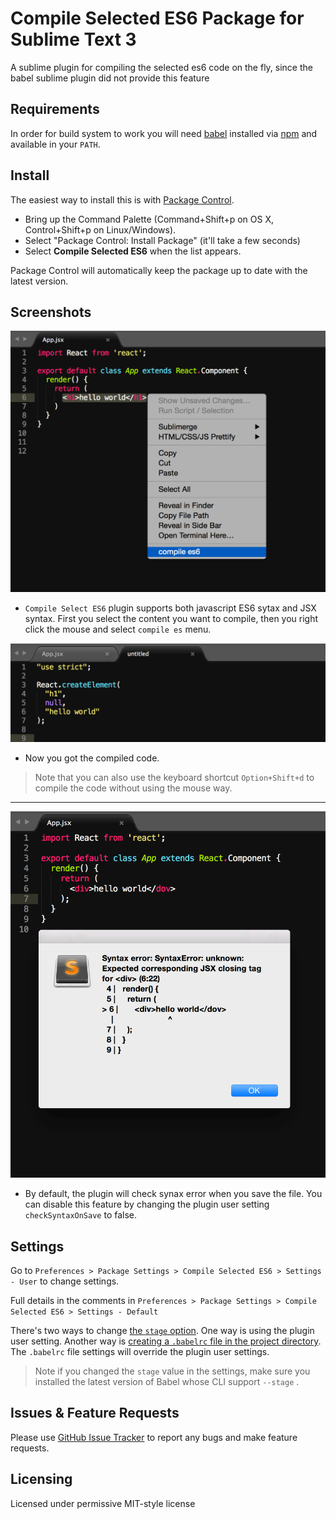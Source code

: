 # Compile Selected ES6 Package for Sublime Text 3

A sublime plugin for compiling the selected es6 code on the fly, since the babel sublime plugin did not provide this feature


## Requirements

In order for build system to work you will need [babel](https://babeljs.io/) installed via [npm](http://nodejs.org/) and available in your `PATH`.

## Install

The easiest way to install this is with [Package Control](https://sublime.wbond.net/).

 * Bring up the Command Palette (Command+Shift+p on OS X, Control+Shift+p on Linux/Windows).
 * Select "Package Control: Install Package" (it'll take a few seconds)
 * Select **Compile Selected ES6** when the list appears.

Package Control will automatically keep the package up to date with the latest version.

## Screenshots

![the-usage-of-plugin](https://raw.githubusercontent.com/xinchaobeta/compile-selected-es6/master/screenshots/usage.png)

* `Compile Select ES6` plugin supports both javascript ES6 sytax and JSX syntax. First you select the content you want to compile, then you right click the mouse and select `compile es` menu.

![the-result-of-compiled-code](https://raw.githubusercontent.com/xinchaobeta/compile-selected-es6/master/screenshots/result.png)

* Now you got the compiled code.

>  Note that you can also use the keyboard shortcut `Option+Shift+d` to compile the code without using the mouse way.


----------


![check-syntax-on-save](https://raw.githubusercontent.com/xinchaobeta/compile-selected-es6/master/screenshots/check-onsave.png)

* By default, the plugin will check synax error when you save the file. You can disable this feature by changing the plugin user setting `checkSyntaxOnSave` to false.



## Settings

Go to `Preferences > Package Settings > Compile Selected ES6 > Settings - User` to change settings.

Full details in the comments in `Preferences > Package Settings > Compile Selected ES6 > Settings - Default`

There's two ways to change [the `stage` option](http://babeljs.io/docs/usage/options/#options). One way is using the
plugin user setting. Another way is [creating a `.babelrc` file in the project directory](https://babeljs.io/docs/usage/babelrc/). The `.babelrc` file settings will override the plugin user settings.

> Note if you changed the `stage` value in the settings, make sure you installed the latest version of Babel whose CLI support  `--stage` . 

## Issues & Feature Requests

Please use [GitHub Issue Tracker](https://github.com/xinchaobeta/compile-selected-es6/issues) to report any bugs and make feature requests.

## Licensing
Licensed under permissive MIT-style license